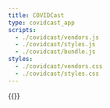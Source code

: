 ```yaml
---
title: COVIDCast
type: covidcast_app
scripts:
  - ./covidcast/vendors.js
  - ./covidcast/styles.js
  - ./covidcast/bundle.js
styles:
  - ./covidcast/vendors.css
  - ./covidcast/styles.css
---
```



{{<covidcast >}}
